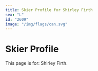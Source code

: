 ```yaml
---
title: Skier Profile for Shirley Firth
sex: "L"
id: "2609"
image: "/img/flags/can.svg" 
---
```


# Skier Profile

This page is for: Shirley Firth.
    
